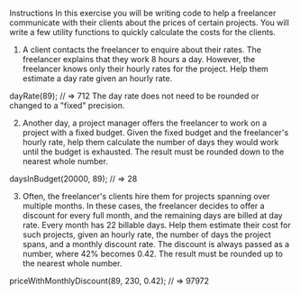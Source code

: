 Instructions
In this exercise you will be writing code to help a freelancer communicate with their clients about the prices of certain projects. You will write a few utility functions to quickly calculate the costs for the clients.

1. A client contacts the freelancer to enquire about their rates. The freelancer explains that they work 8 hours a day. However, the freelancer knows only their hourly rates for the project. Help them estimate a day rate given an hourly rate.

dayRate(89);
// => 712
The day rate does not need to be rounded or changed to a "fixed" precision.

2. Another day, a project manager offers the freelancer to work on a project with a fixed budget. Given the fixed budget and the freelancer's hourly rate, help them calculate the number of days they would work until the budget is exhausted. The result must be rounded down to the nearest whole number.

daysInBudget(20000, 89);
// => 28

3. Often, the freelancer's clients hire them for projects spanning over multiple months. In these cases, the freelancer decides to offer a discount for every full month, and the remaining days are billed at day rate. Every month has 22 billable days. Help them estimate their cost for such projects, given an hourly rate, the number of days the project spans, and a monthly discount rate. The discount is always passed as a number, where 42% becomes 0.42. The result must be rounded up to the nearest whole number.

priceWithMonthlyDiscount(89, 230, 0.42);
// => 97972